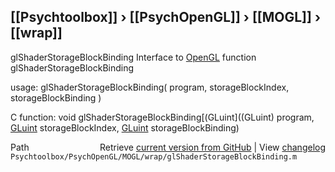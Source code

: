 ## [[Psychtoolbox]] &#8250; [[PsychOpenGL]] &#8250; [[MOGL]] &#8250; [[wrap]]

glShaderStorageBlockBinding  Interface to [OpenGL](OpenGL) function glShaderStorageBlockBinding  
  
usage:  glShaderStorageBlockBinding( program, storageBlockIndex, storageBlockBinding )  
  
C function:  void glShaderStorageBlockBinding[(GLuint]((GLuint) program, [GLuint](GLuint) storageBlockIndex, [GLuint](GLuint) storageBlockBinding)  




<div class="code_header" style="text-align:right;">
  <span style="float:left;">Path&nbsp;&nbsp;</span> <span class="counter">Retrieve <a href=
  "https://raw.github.com/Psychtoolbox-3/Psychtoolbox-3/beta/Psychtoolbox/PsychOpenGL/MOGL/wrap/glShaderStorageBlockBinding.m">current version from GitHub</a> | View <a href=
  "https://github.com/Psychtoolbox-3/Psychtoolbox-3/commits/beta/Psychtoolbox/PsychOpenGL/MOGL/wrap/glShaderStorageBlockBinding.m">changelog</a></span>
</div>
<div class="code">
  <code>Psychtoolbox/PsychOpenGL/MOGL/wrap/glShaderStorageBlockBinding.m</code>
</div>

